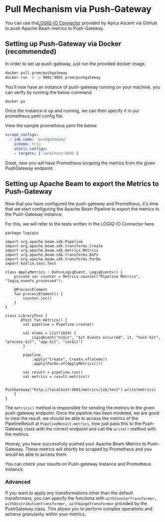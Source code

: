 # Pull Mechanism via Push-Gateway

You can use the[LOGIQ-IO Connector](https://github.com/logiqai/logiq-io) provided by Apica Ascent via GitHub to push Apache Beam metrics to Push-Gateway.

## Setting up Push-Gateway via Docker (recommended)

In order to set up push-gateway, just run the provided docker image.

```bash
docker pull prom/pushgateway
docker run -d -p 9091:9091 prom/pushgateway
```

You'll now have an instance of push-gateway running on your machine, you can verify by running the below command.

```bash
docker ps
```

Once the instance is up and running, we can then specify it in our prometheus.yaml config file.&#x20;

View the sample prometheus.yaml file below.

```yaml
scrape_configs:
  - job_name: 'pushgateaway'
    scheme: http
    static_configs:
    - targets: ['localhost:9091']
```

Great, now you will have Prometheus scraping the metrics from the given PushGateway endpoint.





## Setting up Apache Beam to export the Metrics to Push-Gateway

Now that you have configured the push-gateway and Prometheus, it's time that we start configuring the Apache Beam Pipeline to export the metrics to the Push-Gateway instance.

For this, we will refer to the tests written in the LOGIQ-IO Connector here.

```
package logiqio

import org.apache.beam.sdk.Pipeline
import org.apache.beam.sdk.transforms.Create
import org.apache.beam.sdk.metrics.Metrics
import org.apache.beam.sdk.transforms.DoFn
import org.apache.beam.sdk.transforms.ParDo
import kotlin.test.Test

class ApplyMetrics : DoFn<LogiqEvent, LogiqEvent>() {
    private var counter = Metrics.counter("Pipeline Metrics", "logiq_events_processed");

    @ProcessElement
    fun processElement() {
        counter.inc()
    }
}

class LibraryTest {
       @Test fun metrics() {
        val pipeline = Pipeline.create()

        val elems = List(1029) {
            LogiqEvent("ns$it", "$it Events occurred", it, "host-$it", "process-$it", "app-$it", "cos$it")
        }

        pipeline
            .apply("Create", Create.of(elems))
            .apply(ParDo.of(ApplyMetrics()))

        val result = pipeline.run()
        val metrics = result.metrics()

        PushGateway("http://localhost:9091/metrics/job/test").write(metrics)
    }
}

```

&#x20;The `metrics()` method is responsible for sending the metrics to the given push-gateway endpoint.  Once the pipeline has been modeled, we are good to view the result.  we should be able to access the metrics of the PipelineResult at `PipelineResult.metrics`, now just pass this to the Push-Gateway class with the correct endpoint and call the `write()` method with the metrics.

Hooray, you have successfully pushed your Apache Beam Metrics to Push-Gateway. These metrics will  shortly be scraped by Prometheus and you would be able to access them.

You can check your results on Push-gateway Instance and Prometheus Instance.

### Advanced

If you want to apply any transformations other than the default transformers, you can specify the functions with `withCounterTransformer, withDistributionTransformer, withGaugeTransformer` provided by the PushGateway class. This allows you to perform complex operations and achieve granularity within your metrics.



